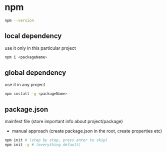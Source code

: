 # npm

```bash
npm --version
```

## local dependency

use it only in this particular project

```bash
npm i <packageName>
```

## global dependency

use it in any project

```bash
npm install -g <packageName>
```

## package.json

mainfest file (store important info about project/package)

- manual approach (create package.json in the root, create properties etc)

```bash
npm init # (step by step, press enter to skip)
npm init -y # (everything default)
```
